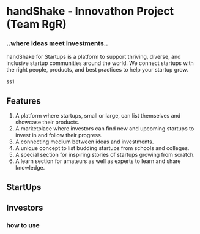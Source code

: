 # handShake - Innovathon Project (Team RgR)

### ..where ideas meet investments..

handShake for Startups is a platform to support thriving, diverse, and inclusive startup communities around the world. We connect startups with the right people, products, and best practices to help your startup grow.

ss1

## Features
1. A platform where startups, small or large, can list themselves and showcase their products.
2. A marketplace where investors can find new and upcoming startups to invest in and follow their progress.
3. A connecting medium between ideas and investments.
4. A unique concept to list budding startups from schools and colleges.
5. A special section for inspiring stories of startups growing from scratch.
6. A learn section for amateurs as well as experts to learn and share knowledge.

## StartUps


## Investors


### how to use
